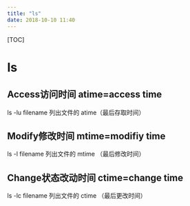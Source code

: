```yaml
---
title: "ls"
date: 2018-10-10 11:40
---
```



[TOC]


# ls

## Access访问时间 atime=access time

ls -lu filename 列出文件的 atime（最后存取时间）



## Modify修改时间 mtime=modifiy time

ls -l filename 列出文件的 mtime （最后修改时间）



## Change状态改动时间 ctime=change time

ls -lc filename 列出文件的 ctime （最后更改时间）



